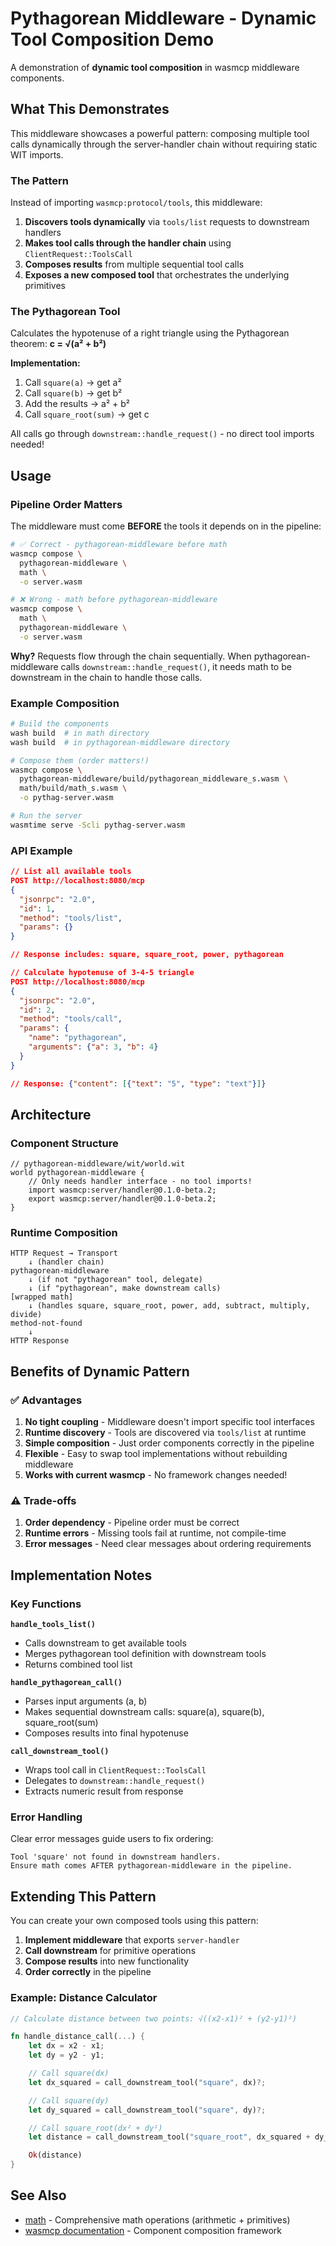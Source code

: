 # Pythagorean Middleware - Dynamic Tool Composition Demo

A demonstration of **dynamic tool composition** in wasmcp middleware components.

## What This Demonstrates

This middleware showcases a powerful pattern: composing multiple tool calls dynamically through the server-handler chain without requiring static WIT imports.

### The Pattern

Instead of importing `wasmcp:protocol/tools`, this middleware:

1. **Discovers tools dynamically** via `tools/list` requests to downstream handlers
2. **Makes tool calls through the handler chain** using `ClientRequest::ToolsCall`
3. **Composes results** from multiple sequential tool calls
4. **Exposes a new composed tool** that orchestrates the underlying primitives

### The Pythagorean Tool

Calculates the hypotenuse of a right triangle using the Pythagorean theorem: **c = √(a² + b²)**

**Implementation:**
1. Call `square(a)` → get a²
2. Call `square(b)` → get b²
3. Add the results → a² + b²
4. Call `square_root(sum)` → get c

All calls go through `downstream::handle_request()` - no direct tool imports needed!

## Usage

### Pipeline Order Matters

The middleware must come **BEFORE** the tools it depends on in the pipeline:

```bash
# ✅ Correct - pythagorean-middleware before math
wasmcp compose \
  pythagorean-middleware \
  math \
  -o server.wasm

# ❌ Wrong - math before pythagorean-middleware
wasmcp compose \
  math \
  pythagorean-middleware \
  -o server.wasm
```

**Why?** Requests flow through the chain sequentially. When pythagorean-middleware calls `downstream::handle_request()`, it needs math to be downstream in the chain to handle those calls.

### Example Composition

```bash
# Build the components
wash build  # in math directory
wash build  # in pythagorean-middleware directory

# Compose them (order matters!)
wasmcp compose \
  pythagorean-middleware/build/pythagorean_middleware_s.wasm \
  math/build/math_s.wasm \
  -o pythag-server.wasm

# Run the server
wasmtime serve -Scli pythag-server.wasm
```

### API Example

```json
// List all available tools
POST http://localhost:8080/mcp
{
  "jsonrpc": "2.0",
  "id": 1,
  "method": "tools/list",
  "params": {}
}

// Response includes: square, square_root, power, pythagorean

// Calculate hypotenuse of 3-4-5 triangle
POST http://localhost:8080/mcp
{
  "jsonrpc": "2.0",
  "id": 2,
  "method": "tools/call",
  "params": {
    "name": "pythagorean",
    "arguments": {"a": 3, "b": 4}
  }
}

// Response: {"content": [{"text": "5", "type": "text"}]}
```

## Architecture

### Component Structure

```wit
// pythagorean-middleware/wit/world.wit
world pythagorean-middleware {
    // Only needs handler interface - no tool imports!
    import wasmcp:server/handler@0.1.0-beta.2;
    export wasmcp:server/handler@0.1.0-beta.2;
}
```

### Runtime Composition

```
HTTP Request → Transport
    ↓ (handler chain)
pythagorean-middleware
    ↓ (if not "pythagorean" tool, delegate)
    ↓ (if "pythagorean", make downstream calls)
[wrapped math]
    ↓ (handles square, square_root, power, add, subtract, multiply, divide)
method-not-found
    ↓
HTTP Response
```

## Benefits of Dynamic Pattern

### ✅ Advantages

1. **No tight coupling** - Middleware doesn't import specific tool interfaces
2. **Runtime discovery** - Tools are discovered via `tools/list` at runtime
3. **Simple composition** - Just order components correctly in the pipeline
4. **Flexible** - Easy to swap tool implementations without rebuilding middleware
5. **Works with current wasmcp** - No framework changes needed!

### ⚠️ Trade-offs

1. **Order dependency** - Pipeline order must be correct
2. **Runtime errors** - Missing tools fail at runtime, not compile-time
3. **Error messages** - Need clear messages about ordering requirements

## Implementation Notes

### Key Functions

**`handle_tools_list()`**
- Calls downstream to get available tools
- Merges pythagorean tool definition with downstream tools
- Returns combined tool list

**`handle_pythagorean_call()`**
- Parses input arguments (a, b)
- Makes sequential downstream calls: square(a), square(b), square_root(sum)
- Composes results into final hypotenuse

**`call_downstream_tool()`**
- Wraps tool call in `ClientRequest::ToolsCall`
- Delegates to `downstream::handle_request()`
- Extracts numeric result from response

### Error Handling

Clear error messages guide users to fix ordering:

```
Tool 'square' not found in downstream handlers.
Ensure math comes AFTER pythagorean-middleware in the pipeline.
```

## Extending This Pattern

You can create your own composed tools using this pattern:

1. **Implement middleware** that exports `server-handler`
2. **Call downstream** for primitive operations
3. **Compose results** into new functionality
4. **Order correctly** in the pipeline

### Example: Distance Calculator

```rust
// Calculate distance between two points: √((x2-x1)² + (y2-y1)²)

fn handle_distance_call(...) {
    let dx = x2 - x1;
    let dy = y2 - y1;

    // Call square(dx)
    let dx_squared = call_downstream_tool("square", dx)?;

    // Call square(dy)
    let dy_squared = call_downstream_tool("square", dy)?;

    // Call square_root(dx² + dy²)
    let distance = call_downstream_tool("square_root", dx_squared + dy_squared)?;

    Ok(distance)
}
```

## See Also

- [math](../math/README.md) - Comprehensive math operations (arithmetic + primitives)
- [wasmcp documentation](https://github.com/wasmcp/wasmcp) - Component composition framework
